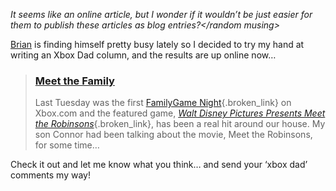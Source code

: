 _<random musing>It seems like an online article, but I wonder if it wouldn&#8217;t be just easier for them to publish these articles as blog entries?</random musing>_

<a href="http://brianjo.spaces.live.com/" target="_blank">Brian</a> is finding himself pretty busy lately so I decided to try my hand at writing an Xbox Dad column, and the results are up online now&#8230;

> ### <a href="http://www.xbox.com/en-US/community/personality/xboxdad/20070405-meettherobinsons.htm" target="_blank" class="broken_link">Meet the Family</a>
> 
> Last Tuesday was the first [FamilyGame Night](http://www.xbox.com/en-US/community/calendar/familygamenight/default.htm){.broken_link} on Xbox.com and the featured game, [_Walt Disney Pictures Presents Meet the Robinsons_](http://www.xbox.com/en-US/games/m/meettherobinsons/default.htm){.broken_link}, has been a real hit around our house. My son Connor had been talking about the movie, Meet the Robinsons, for some time&#8230;

Check it out and let me know what you think&#8230; and send your &#8216;xbox dad&#8217; comments my way!